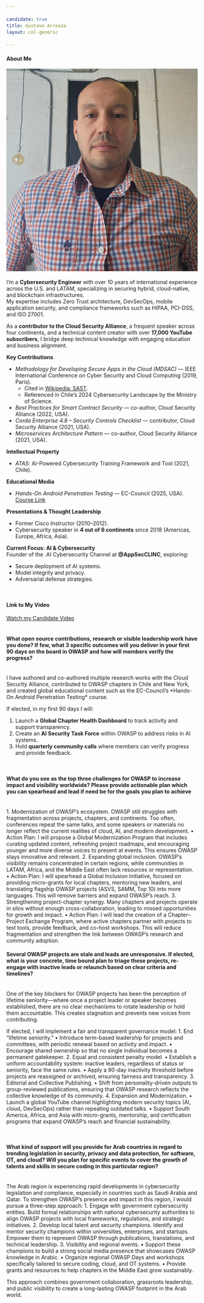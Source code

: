 ```yaml
---

candidate: true
title: Gustavo Arreaza
layout: col-generic

---
```


#### About Me
![Image](https://raw.githubusercontent.com/VascoArreaza/www-board-candidates/master/assets/images/Gustavo_Arreaza.jpeg)
<br>
<br>
I’m a **Cybersecurity Engineer** with over 10 years of international experience across the U.S. and LATAM, specializing in securing hybrid, cloud-native, and blockchain infrastructures.  
My expertise includes Zero Trust architecture, DevSecOps, mobile application security, and compliance frameworks such as HIPAA, PCI-DSS, and ISO 27001.

As a **contributor to the Cloud Security Alliance**, a frequent speaker across four continents, and a technical content creator with over **17,000 YouTube subscribers**, I bridge deep technical knowledge with engaging education and business alignment.

**Key Contributions**
- *Methodology for Developing Secure Apps in the Cloud (MDSAC)* — IEEE International Conference on Cyber Security and Cloud Computing (2019, Paris).  
  - Cited in [Wikipedia: SAST](https://en.wikipedia.org/wiki/Static_application_security_testing).  
  - Referenced in Chile’s 2024 Cybersecurity Landscape by the Ministry of Science.  
- *Best Practices for Smart Contract Security* — co-author, Cloud Security Alliance (2022, USA).  
- *Corda Enterprise 4.8 – Security Controls Checklist* — contributor, Cloud Security Alliance (2021, USA).  
- *Microservices Architecture Pattern* — co-author, Cloud Security Alliance (2021, USA).  

**Intellectual Property**
- *ATAS*: AI-Powered Cybersecurity Training Framework and Tool (2021, Chile).

**Educational Media**
- *Hands-On Android Penetration Testing* — EC-Council (2025, USA).  
  [Course Link](https://learn.eccouncil.org/course/hands-on-android-penetration-testing)

**Presentations & Thought Leadership**
- Former Cisco Instructor (2010–2012).  
- Cybersecurity speaker in **4 out of 6 continents** since 2018 (Americas, Europe, Africa, Asia).  

**Current Focus: AI & Cybersecurity**  
Founder of the .AI Cybersecurity Channel at **@AppSecCLINC**, exploring:  
- Secure deployment of AI systems.  
- Model integrity and privacy.  
- Adversarial defense strategies.  
<br>

#### Link to My Video
[Watch my Candidate Video](https://www.youtube.com/xxxxxxx)
<br>
<br>

#### What open source contributions, research or visible leadership work have you done? If few, what 3 specific outcomes will you deliver in your first 90 days on the board in OWASP and how will members verify the progress?
<br>
I have authored and co-authored multiple research works with the Cloud Security Alliance, contributed to OWASP chapters in Chile and New York, and created global educational content such as the EC-Council’s *Hands-On Android Penetration Testing* course.  

If elected, in my first 90 days I will:  
1. Launch a **Global Chapter Health Dashboard** to track activity and support transparency.  
2. Create an **AI Security Task Force** within OWASP to address risks in AI systems.  
3. Hold **quarterly community calls** where members can verify progress and provide feedback.  
<br>

#### What do you see as the top three challenges for OWASP to increase impact and visibility worldwide? Please provide actionable plan which you can spearhead and lead if need be for the goals you plan to achieve
<br>
	1.	Modernization of OWASP’s ecosystem.
OWASP still struggles with fragmentation across projects, chapters, and continents. Too often, conferences repeat the same talks, and some speakers or materials no longer reflect the current realities of cloud, AI, and modern development.
	•	Action Plan: I will propose a Global Modernization Program that includes curating updated content, refreshing project roadmaps, and encouraging younger and more diverse voices to present at events. This ensures OWASP stays innovative and relevant.
	2.	Expanding global inclusion.
OWASP’s visibility remains concentrated in certain regions, while communities in LATAM, Africa, and the Middle East often lack resources or representation.
	•	Action Plan: I will spearhead a Global Inclusion Initiative, focused on providing micro-grants for local chapters, mentoring new leaders, and translating flagship OWASP projects (ASVS, SAMM, Top 10) into more languages. This will remove barriers and expand OWASP’s reach.
	3.	Strengthening project-chapter synergy.
Many chapters and projects operate in silos without enough cross-collaboration, leading to missed opportunities for growth and impact.
	•	Action Plan: I will lead the creation of a Chapter–Project Exchange Program, where active chapters partner with projects to test tools, provide feedback, and co-host workshops. This will reduce fragmentation and strengthen the link between OWASP’s research and community adoption.  
<br>

#### Several OWASP projects are stale and leads are unresponsive. If elected, what is your concrete, time bound plan to triage these projects, re-engage with inactive leads or relaunch based on clear criteria and timelines?
<br>
One of the key blockers for OWASP projects has been the perception of lifetime seniority—where once a project leader or speaker becomes established, there are no clear mechanisms to rotate leadership or hold them accountable. This creates stagnation and prevents new voices from contributing.

If elected, I will implement a fair and transparent governance model:
	1.	End “lifetime seniority.”
	•	Introduce term-based leadership for projects and committees, with periodic renewal based on activity and impact.
	•	Encourage shared ownership so that no single individual becomes a permanent gatekeeper.
	2.	Equal and consistent penalty model.
	•	Establish a uniform accountability system: inactive leaders, regardless of status or seniority, face the same rules.
	•	Apply a 90-day inactivity threshold before projects are reassigned or archived, ensuring fairness and transparency.
	3.	Editorial and Collective Publishing.
	•	Shift from personality-driven outputs to group-reviewed publications, ensuring that OWASP research reflects the collective knowledge of its community.
	4.	Expansion and Modernization.
	•	Launch a global YouTube channel highlighting modern security topics (AI, cloud, DevSecOps) rather than repeating outdated talks.
	•	Support South America, Africa, and Asia with micro-grants, mentorship, and certification programs that expand OWASP’s reach and financial sustainability.

<br>

#### What kind of support will you provide for Arab countries in regard to trending legislation in security, privacy and data protection, for software, OT, and cloud? Will you plan for specific events to cover the growth of talents and skills in secure coding in this particular region?
<br>
The Arab region is experiencing rapid developments in cybersecurity legislation and compliance, especially in countries such as Saudi Arabia and Qatar. To strengthen OWASP’s presence and impact in this region, I would pursue a three-step approach:
	1.	Engage with government cybersecurity entities.
Build formal relationships with national cybersecurity authorities to align OWASP projects with local frameworks, regulations, and strategic initiatives.
	2.	Develop local talent and security champions.
Identify and mentor security champions within universities, enterprises, and startups. Empower them to represent OWASP through publications, translations, and technical leadership.
	3.	Visibility and regional events.
	•	Support these champions to build a strong social media presence that showcases OWASP knowledge in Arabic.
	•	Organize regional OWASP Days and workshops specifically tailored to secure coding, cloud, and OT systems.
	•	Provide grants and resources to help chapters in the Middle East grow sustainably.

This approach combines government collaboration, grassroots leadership, and public visibility to create a long-lasting OWASP footprint in the Arab world. 
<br>
